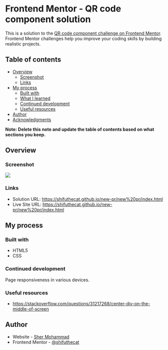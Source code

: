 # Frontend Mentor - QR code component solution

This is a solution to the [QR code component challenge on Frontend Mentor](https://www.frontendmentor.io/challenges/qr-code-component-iux_sIO_H). Frontend Mentor challenges help you improve your coding skills by building realistic projects. 

## Table of contents

- [Overview](#overview)
  - [Screenshot](#screenshot)
  - [Links](#links)
- [My process](#my-process)
  - [Built with](#built-with)
  - [What I learned](#what-i-learned)
  - [Continued development](#continued-development)
  - [Useful resources](#useful-resources)
- [Author](#author)
- [Acknowledgments](#acknowledgments)

**Note: Delete this note and update the table of contents based on what sections you keep.**

## Overview

### Screenshot

![](./screenshot.png)



### Links

- Solution URL: https://shifuthecat.github.io/new-pr/new%20pr/index.html
- Live Site URL: https://shifuthecat.github.io/new-pr/new%20pr/index.html

## My process

### Built with

- HTML5 
- CSS 






### Continued development

Page responsiveness in various devices.

### Useful resources

- https://stackoverflow.com/questions/31217268/center-div-on-the-middle-of-screen


## Author

- Website - [Sher Mohammad](https://shifuthecat.github.io/new-pr/new%20pr/index.html)
- Frontend Mentor - [@shifuthecat](https://www.frontendmentor.io/profile/shifuthecat)





